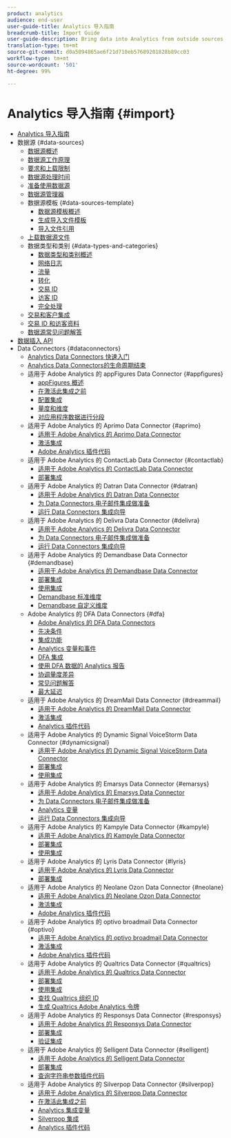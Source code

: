 ```yaml
---
product: analytics
audience: end-user
user-guide-title: Analytics 导入指南
breadcrumb-title: Import Guide
user-guide-description: Bring data into Analytics from outside sources, either in bulk or real-time.
translation-type: tm+mt
source-git-commit: d0a5094865ae6f21d710eb57689201828b89cc03
workflow-type: tm+mt
source-wordcount: '501'
ht-degree: 99%

---
```



# Analytics 导入指南 {#import}

+ [Analytics 导入指南](home.md)
+ 数据源 {#data-sources}
   + [数据源概述](c-data-sources/datasrc-home.md)
   + [数据源工作原理](c-data-sources/datasrc-how-data-sources-works.md)
   + [要求和上载限制](c-data-sources/datasrc-requirements.md)
   + [数据源处理时间](c-data-sources/datasrc-processing-time.md)
   + [准备使用数据源](c-data-sources/datasrc-preparing.md)
   + [数据源管理器](c-data-sources/datasrc-manager.md)
   + 数据源模板 {#data-sources-template}
      + [数据源模板概述](c-data-sources/datasrc-template/datasrc-template-file.md)
      + [生成导入文件模板](c-data-sources/datasrc-template/t-datasrc-creating-data-sources-file.md)
      + [导入文件引用](c-data-sources/datasrc-template/datasrc-import-file-reference.md)
   + [上载数据源文件](c-data-sources/t-datasrc-uploading-data.md)
   + 数据类型和类别 {#data-types-and-categories}
      + [数据类型和类别概述](c-data-sources/c-datasrc-types/datasrc-categories.md)
      + [网络日志](c-data-sources/c-datasrc-types/datasrc-web-log.md)
      + [流量](c-data-sources/c-datasrc-types/datasrc-traffic.md)
      + [转化](c-data-sources/c-datasrc-types/datasrc-conversion.md)
      + [交易 ID](c-data-sources/c-datasrc-types/datasrc-transactionid.md)
      + [访客 ID](c-data-sources/c-datasrc-types/datasrc-visitorid.md)
      + [完全处理](c-data-sources/c-datasrc-types/datasrc-full-processing.md)
   + [交易和客户集成](c-data-sources/datasrc-integrating-offline-data.md)
   + [交易 ID 和访客资料](c-data-sources/datasrc-tid-visitor-profile.md)
   + [数据源常见问题解答](c-data-sources/datasrc-faq.md)
+ [数据插入 API](c-data-insertion-api/c-data-insertion-api.md)
+ Data Connectors {#dataconnectors}
   + [Analytics Data Connectors 快速入门](data-connectors/getting-started-data-connectors.md)
   + [Analytics Data Connectors的生命周期结束](data-connectors/data-connectors-eol.md)
   + 适用于 Adobe Analytics 的 appFigures Data Connector {#appfigures}
      + [appFigures 概述](data-connectors/appfigures-overview/appfigures-overview.md)
      + [在激活此集成之前](data-connectors/appfigures-overview/appfigures-before-activation.md)
      + [配置集成](data-connectors/appfigures-overview/t-appfigures-integration.md)
      + [量度和维度](data-connectors/appfigures-overview/appfigures-metrics.md)
      + [对应用程序数据进行分段](data-connectors/appfigures-overview/appfigures-segment-filter.md)
   + 适用于 Adobe Analytics 的 Aprimo Data Connector {#aprimo}
      + [适用于 Adobe Analytics 的 Aprimo Data Connector](data-connectors/aprimo-overview/aprimo-overview.md)
      + [激活集成](data-connectors/aprimo-overview/t-aprimo-activate.md)
      + [Adobe Analytics 插件代码](data-connectors/aprimo-overview/aprimo-sitecatalyst-code.md)
   + 适用于 Adobe Analytics 的 ContactLab Data Connector {#contactlab}
      + [适用于 Adobe Analytics 的 ContactLab Data Connector](data-connectors/c-contactlab-data-connector-for-adobe-analytics/c-contactlab-data-connector-for-adobe-analytics.md)
      + [部署集成](data-connectors/c-contactlab-data-connector-for-adobe-analytics/contactlab-deploying-the-integration.md)
   + 适用于 Adobe Analytics 的 Datran Data Connector {#datran}
      + [适用于 Adobe Analytics 的 Datran Data Connector](data-connectors/datran-integration-overview/datran-integration-overview.md)
      + [为 Data Connectors 电子邮件集成做准备](data-connectors/datran-integration-overview/datran-configuring-integration.md)
      + [运行 Data Connectors 集成向导](data-connectors/datran-integration-overview/t-datran-wizard.md)
   + 适用于 Adobe Analytics 的 Delivra Data Connector {#delivra}
      + [适用于 Adobe Analytics 的 Delivra Data Connector](data-connectors/delivra-integration-overview/delivra-integration-overview.md)
      + [为 Data Connectors 电子邮件集成做准备](data-connectors/delivra-integration-overview/delivra-configuring-the-genesis-delivra-integration.md)
      + [运行 Data Connectors 集成向导](data-connectors/delivra-integration-overview/t-delivra-running-the-genesis-integration-wizard.md)
   + 适用于 Adobe Analytics 的 Demandbase Data Connector {#demandbase}
      + [适用于 Adobe Analytics 的 Demandbase Data Connector](data-connectors/demandbase-home/demandbase-home.md)
      + [部署集成](data-connectors/demandbase-home/demandbase-deploying.md)
      + [使用集成](data-connectors/demandbase-home/demandbase-using-integration.md)
      + [Demandbase 标准维度](data-connectors/demandbase-home/demandbase-standard-dimensions.md)
      + [Demandbase 自定义维度](data-connectors/demandbase-home/demandbase-custom-dimensions.md)
   + Adobe Analytics 的 DFA Data Connectors {#dfa}
      + [Adobe Analytics 的 DFA Data Connectors](data-connectors/dfa-data-connector-analytics/dfa-data-connector-analytics.md)
      + [先决条件](data-connectors/dfa-data-connector-analytics/dfa-prerequisites.md)
      + [集成功能](data-connectors/dfa-data-connector-analytics/dfa-integration-features.md)
      + [Analytics 变量和事件](data-connectors/dfa-data-connector-analytics/dfa-analytics-variables-and-events.md)
      + [DFA 集成](data-connectors/dfa-data-connector-analytics/dfa-integration.md)
      + [使用 DFA 数据的 Analytics 报告](data-connectors/dfa-data-connector-analytics/dfa-analytics-reports.md)
      + [协调量度差异](data-connectors/dfa-data-connector-analytics/dfa-reconciling-metric-discrepancies.md)
      + [常见问题解答](data-connectors/dfa-data-connector-analytics/dfa-faq.md)
      + [最大延迟](data-connectors/dfa-data-connector-analytics/maxdelay.md)
   + 适用于 Adobe Analytics 的 DreamMail Data Connector {#dreammail}
      + [适用于 Adobe Analytics 的 DreamMail Data Connector](data-connectors/dreammail-overview/dreammail-overview.md)
      + [激活集成](data-connectors/dreammail-overview/t-dreammail-activate.md)
      + [Analytics 插件代码](data-connectors/dreammail-overview/dreammail-analytics-code.md)
   + 适用于 Adobe Analytics 的 Dynamic Signal VoiceStorm Data Connector {#dynamicsignal}
      + [适用于 Adobe Analytics 的 Dynamic Signal VoiceStorm Data Connector](data-connectors/dynamic-signal-for-analytics/dynamic-signal-for-analytics.md)
      + [部署集成](data-connectors/dynamic-signal-for-analytics/dynamic-signal-deploy-integration.md)
      + [使用集成](data-connectors/dynamic-signal-for-analytics/dynamic-signal-use-integration.md)
   + 适用于 Adobe Analytics 的 Emarsys Data Connector {#emarsys}
      + [适用于 Adobe Analytics 的 Emarsys Data Connector](data-connectors/emarsys-overview/emarsys-overview.md)
      + [为 Data Connectors 电子邮件集成做准备](data-connectors/emarsys-overview/emarsys-configure-integration.md)
      + [Analytics 变量](data-connectors/emarsys-overview/emarsys-variables.md)
      + [运行 Data Connectors 集成向导](data-connectors/emarsys-overview/emarsys-wizard.md)
   + 适用于 Adobe Analytics 的 Kampyle Data Connector {#kampyle}
      + [适用于 Adobe Analytics 的 Kampyle Data Connector](data-connectors/kampyle-home/kampyle-home.md)
      + [部署集成](data-connectors/kampyle-home/kampyle-deploy.md)
      + [使用集成](data-connectors/kampyle-home/kampyle-integration.md)
   + 适用于 Adobe Analytics 的 Lyris Data Connector {#lyris}
      + [适用于 Adobe Analytics 的 Lyris Data Connector](data-connectors/lyris-overview/lyris-overview.md)
      + [部署集成](data-connectors/lyris-overview/lyris-deploy-integration.md)
   + 适用于 Adobe Analytics 的 Neolane Ozon Data Connector {#neolane}
      + [适用于 Adobe Analytics 的 Neolane Ozon Data Connector](data-connectors/neolane-overview/neolane-overview.md)
      + [激活集成](data-connectors/neolane-overview/neolane-activate.md)
      + [Adobe Analytics 插件代码](data-connectors/neolane-overview/neolane-plugin-code.md)
   + 适用于 Adobe Analytics 的 optivo broadmail Data Connector {#optivo}
      + [适用于 Adobe Analytics 的 optivo broadmail Data Connector](data-connectors/optivo-overview/optivo-overview.md)
      + [激活集成](data-connectors/optivo-overview/optivo-activate.md)
      + [Adobe Analytics 插件代码](data-connectors/optivo-overview/optivo-plugin-code.md)
   + 适用于 Adobe Analytics 的 Qualtrics Data Connector {#qualtrics}
      + [适用于 Adobe Analytics 的 Qualtrics Data Connector](data-connectors/qualtrics-overview/qualtrics-overview.md)
      + [部署集成](data-connectors/qualtrics-overview/qualtrics-deploying.md)
      + [使用集成](data-connectors/qualtrics-overview/qualtrics-integration.md)
      + [查找 Qualtrics 组织 ID](data-connectors/qualtrics-overview/qualtrics-org-id.md)
      + [生成 Qualtrics Adobe Analytics 令牌](data-connectors/qualtrics-overview/qualtrics-token.md)
   + 适用于 Adobe Analytics 的 Responsys Data Connector {#responsys}
      + [适用于 Adobe Analytics 的 Responsys Data Connector](data-connectors/responsys-home/responsys-home.md)
      + [部署集成](data-connectors/responsys-home/responsys-deploy/responsys-deploy.md)
      + [验证集成](data-connectors/responsys-home/responsys-verify.md)
   + 适用于 Adobe Analytics 的 Selligent Data Connector {#selligent}
      + [适用于 Adobe Analytics 的 Selligent Data Connector](data-connectors/selligent-overview/selligent-overview.md)
      + [部署集成](data-connectors/selligent-overview/selligent-deploy-integration.md)
      + [查询字符串参数插件代码](data-connectors/selligent-overview/selligent-plugin-code.md)
   + 适用于 Adobe Analytics 的 Silverpop Data Connector {#silverpop}
      + [适用于 Adobe Analytics 的 Silverpop Data Connector](data-connectors/silverpop-overview/silverpop-overview.md)
      + [在激活此集成之前](data-connectors/silverpop-overview/silverpop-before-activation/silverpop-before-activation.md)
      + [Analytics 集成变量](data-connectors/silverpop-overview/silverpop-variables.md)
      + [Silverpop 集成](data-connectors/silverpop-overview/silverpop-wizard.md)
      + [Analytics 插件代码](data-connectors/silverpop-overview/silverpop-analytics-code.md)
